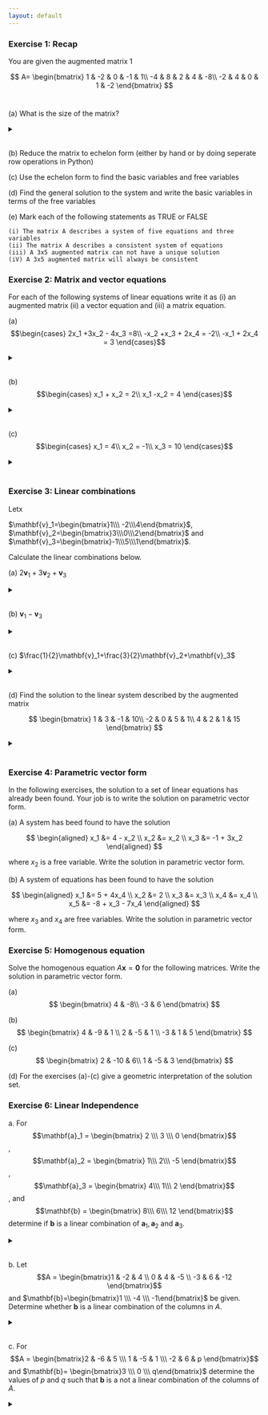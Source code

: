```yaml
---
layout: default
---
```


### Exercise 1: Recap

You are given the augmented matrix 1

$$ A=
\begin{bmatrix}
    1 &  -2 &  0 &  -1 & 1\\
    -4 &  8 &  2 &  4 & -8\\
    -2 &  4 &  0 &  1 &  -2
\end{bmatrix}
$$
​

(a) What is the size of the matrix?

<details>

<br>
<summary> </summary>

$3\times5$

</details>

<br>



(b) Reduce the matrix to echelon form (either by hand or by doing seperate row operations in Python) 

(c) Use the echelon form to find the basic variables and free variables

(d) Find the general solution to the system and write the basic variables in terms of the free variables

(e) Mark each of the following statements as TRUE or FALSE

    (i) The matrix A describes a system of five equations and three variables
    (ii) The matrix A describes a consistent system of equations
    (iii) A 3x5 augmented matrix can not have a unique solution
    (iV) A 3x5 augmented matrix will always be consistent


### Exercise 2: Matrix and vector equations
For each of the following systems of linear equations write it as (i) an augmented matrix (ii) a vector equation and (iii) a matrix equation.


(a) 
$$\begin{cases}
    2x_1 +3x_2 - 4x_3 =8\\
    -x_2 +x_3 + 2x_4 = -2\\
    -x_1 + 2x_4 = 3
\end{cases}$$

<details>

<br>
<summary> </summary>


(i) Augmented matrix:
$$
\begin{bmatrix}
     2 & 3 & -4 & 0 &  8\\
     0 & -1&  1 & 2 & -2\\
     -1& 0 & 0 & 2 & 3 
\end{bmatrix}
$$

(ii) Vector equation:

$$
x_1\begin{bmatrix}2\\\ 0\\\ -1\end{bmatrix} + x_2\begin{bmatrix}3\\\ -1\\\ 0\end{bmatrix}+ x_3\begin{bmatrix}-4\\\ 1\\\ 0\end{bmatrix}+ x_4\begin{bmatrix}0\\\ 2\\\ 2\end{bmatrix}=\begin{bmatrix}8\\\ -2\\\ 3\end{bmatrix}
$$

(iii) Matrix equation:
$$
\begin{bmatrix}
     2 & 3 & -4 & 0 \\
     0 & -1&  1 & 2 \\
     -1& 0 & 0 & 2 
\end{bmatrix}
\begin{bmatrix}
     x_1\\x_2\\x_3\\x_4
\end{bmatrix}
=
\begin{bmatrix}
     8\\-2\\3
\end{bmatrix}
$$

</details>

<br>

(b)
$$\begin{cases}
    x_1 + x_2 = 2\\
    x_1 -x_2 = 4
\end{cases}$$

<details>

<br>
<summary> </summary>

(i) Augmented matrix:
$$
\begin{bmatrix}
     1 & 1 & 2\\
     1 & -1& 4
\end{bmatrix}
$$

(ii) Vector equation:
$$
x_1\begin{bmatrix}1\\1\end{bmatrix}+ x_2\begin{bmatrix}1\\-1\end{bmatrix}=\begin{bmatrix}2\\4\end{bmatrix}
$$

(iii) Matrix equation:
$$
\begin{bmatrix}
     1 & 1 \\
     1 & -1
\end{bmatrix}
\begin{bmatrix}
     x_1\\x_2
\end{bmatrix}
=
\begin{bmatrix}
     4\\2
\end{bmatrix}
$$

</details>

<br>

(c)
$$\begin{cases}
    x_1 = 4\\
    x_2 = -1\\
    x_3 = 10
\end{cases}$$

<details>

<br>
<summary> </summary>

(i) Augmented matrix:
$$
\begin{bmatrix}
     1 & 0 & 0 & 4\\
     0 & 1 & 0 & -1\\
     0 & 0 & 1 & 10
\end{bmatrix}
$$

(ii) Vector equation:
$$
x_1
\begin{bmatrix}
     1\\0\\0
\end{bmatrix}
+ x_2
\begin{bmatrix}
     0\\1\\0
\end{bmatrix}
+x_3
\begin{bmatrix}
     0\\0\\1
\end{bmatrix}
=
\begin{bmatrix}
     4\\-1\\10
\end{bmatrix}
$$

(iii) Matrix equation:
$$
\begin{bmatrix}
     1 & 0 & 0 \\
     0 & 1 & 0\\
     0 & 0 & 1
\end{bmatrix}
\begin{bmatrix}
     x_1\\x_2\\x_3
\end{bmatrix}
=
\begin{bmatrix}
     4\\-1\\10
\end{bmatrix}
$$

</details>

<br>


### Exercise 3: Linear combinations
Letx

$\mathbf{v}_1=\begin{bmatrix}1\\\ -2\\\4\end{bmatrix}$, $\mathbf{v}_2=\begin{bmatrix}3\\\0\\\2\end{bmatrix}$ and $\mathbf{v}_3=\begin{bmatrix}-1\\\5\\\1\end{bmatrix}$.

Calculate the linear combinations below.

(a) $2\mathbf{v}_1+3\mathbf{v}_2+\mathbf{v}_3$


<details>

<br>
<summary> </summary>

\begin{bmatrix}10\\1\\15\end{bmatrix}$

</details>

<br>


(b) $\mathbf{v}_1-\mathbf{v}_3$

<details>

<br>
<summary> </summary>

$\begin{bmatrix}2\\-7\\3\end{bmatrix}$

</details>

<br>

(c) $\frac{1}{2}\mathbf{v}_1+\frac{3}{2}\mathbf{v}_2+\mathbf{v}_3$

<details>

<br>
<summary> </summary>

$\begin{bmatrix}4\\4\\6\end{bmatrix}$

</details>

<br>

(d) Find the solution to the linear system described by the augmented matrix

$$
\begin{bmatrix}
     1 & 3 & -1 & 10\\
     -2 & 0 & 5 & 1\\
     4 & 2 & 1 & 15
\end{bmatrix}
$$


<details>

<br>
<summary> </summary>

$\begin{cases}
x_1 = 2\\
x_2 = 3\\
x_3 = 1
\end{cases}$

</details>

<br>


### Exercise 4: Parametric vector form
In the following exercises, the solution to a set of linear equations has already been found. Your job
is to write the solution on parametric vector form.

(a) A system has beed found to have the solution

$$
\begin{aligned}
x_1 &= 4 - x_2 \\
x_2 &= x_2 \\
x_3 &= -1 + 3x_2
\end{aligned}
$$

where $x_2$ is a free variable. Write the solution in parametric vector form.

(b) A system of equations has been found to have the solution

$$
\begin{aligned}
x_1 &= 5 + 4x_4 \\
x_2 &= 2 \\
x_3 &= x_3 \\
x_4 &= x_4 \\
x_5 &= -8 + x_3 - 7x_4
\end{aligned}
$$

where $x_3$ and $x_4$ are free variables. Write the solution in parametric vector form.




### Exercise 5: Homogenous equation
Solve the homogenous equation $A\mathbf{x}=\mathbf{0}$ for the following matrices. Write the solution in parametric vector form.

(a)
$$
\begin{bmatrix}
    4 & -8\\
    -3 & 6
\end{bmatrix}
$$

(b)
$$
\begin{bmatrix}
    4 & -9 & 1 \\
    2 & -5 & 1 \\
    -3 & 1 & 5
\end{bmatrix}
$$

(c)
$$
\begin{bmatrix}
2 & -10 & 6\\
1 & -5 & 3
\end{bmatrix}
$$

(d) For the exercises (a)-(c) give a geometric interpretation of the solution set.



### Exercise 6: Linear Independence

a. For $$\mathbf{a}_1 = 
        \begin{bmatrix}
            2 \\\
            3 \\\
            0
        \end{bmatrix}$$,
    $$\mathbf{a}_2 = 
        \begin{bmatrix}
            1\\\
            2\\\
            -5
        \end{bmatrix}$$,
    $$\mathbf{a}_3 = 
        \begin{bmatrix}
            4\\\
            1\\\
            2
        \end{bmatrix}$$, and
    $$\mathbf{b} = 
        \begin{bmatrix}
            8\\\
            6\\\
            12
        \end{bmatrix}$$ 
determine if $\mathbf{b}$ is a linear combination of $\mathbf{a}_1,\mathbf{a}_2$ and $\mathbf{a}_3$.

<details>

<br>
<summary> </summary>

Yes, since $\mathbf{b}=3\mathbf{a}_1-2\mathbf{a}_2+\mathbf{a}_3$

</details>

<br>

b.
Let $$A = \begin{bmatrix}1  & -2 & 4 \\
                        0  & 4  & -5 \\
                        -3 & 6  & -12 \end{bmatrix}$$ and
    $\mathbf{b}=\begin{bmatrix}1 \\\ -4 \\\ -1\end{bmatrix}$ be given.
     Determine whether $\mathbf{b}$ is a linear combination of the columns in $A$.

<details>

<br>
<summary> </summary>

No $\mathbf{b}$ is not a linear combination of the columns of $A$

</details>

<br>

c. For $$A = \begin{bmatrix}2  & -6 & 5 \\\
                        1  & -5  & 1 \\\
                        -2 & 6  & p \end{bmatrix}$$ and
        $\mathbf{b}= \begin{bmatrix}3 \\\ 0 \\\ q\end{bmatrix}$ 
    determine the values of $p$ and $q$ such that $\mathbf{b}$ is a not a linear combination of the columns of $A$.
    
<details>

<br>
<summary> </summary>

$p=-5$ and $q\neq-3$

</details>

<br>